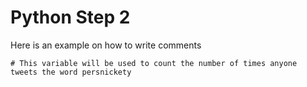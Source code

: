 # Python Step 2

Here is an example on how to write comments

```
# This variable will be used to count the number of times anyone tweets the word persnickety
```
